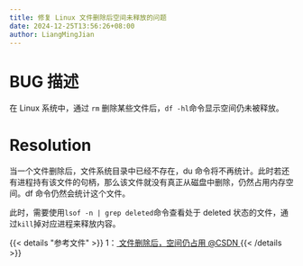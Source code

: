 ```yaml
---
title: 修复 Linux 文件删除后空间未释放的问题
date: 2024-12-25T13:56:26+08:00
author: LiangMingJian
---
```


# BUG 描述

在 Linux 系统中，通过 `rm` 删除某些文件后，`df -hl`命令显示空间仍未被释放。

# Resolution

当一个文件删除后，文件系统目录中已经不存在，du 命令将不再统计。此时若还有进程持有该文件的句柄，那么该文件就没有真正从磁盘中删除，仍然占用内存空间。df 命令仍然会统计这个文件。

此时，需要使用`lsof -n | grep deleted`命令查看处于 deleted 状态的文件，通过`kill`掉对应进程来释放内容。

{{< details "参考文件" >}} 
1：[ 文件删除后，空间仍占用 @CSDN ](https://blog.csdn.net/weixin_44052055/article/details/105461148)
{{< /details >}}
